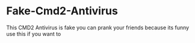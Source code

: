 # Fake-Cmd2-Antivirus
This CMD2 Antivirus is fake you can prank your friends because its funny use this if you want to
